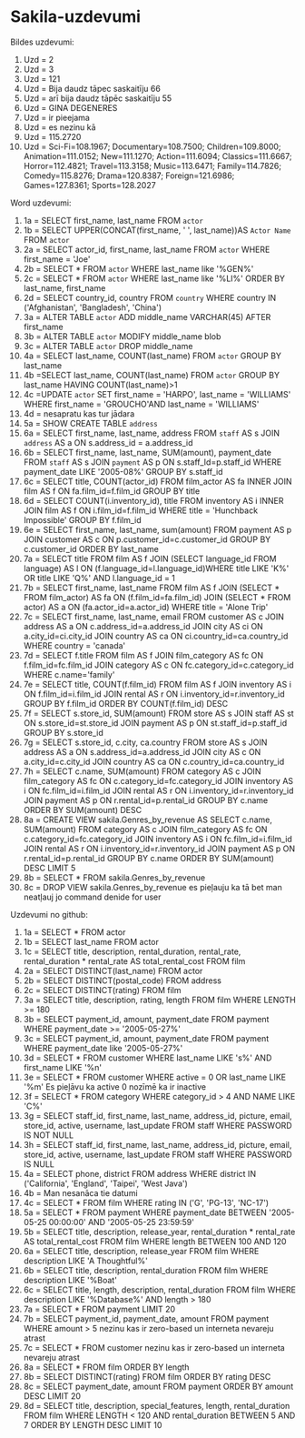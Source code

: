 # Sakila-uzdevumi
Bildes uzdevumi:
1) Uzd = 2
2) Uzd = 3
3) Uzd = 121
4) Uzd = Bija daudz tāpec saskaitīju 66
5) Uzd = arī bija daudz tāpēc saskaitīju 55
6) Uzd = GINA DEGENERES
7) Uzd = ir pieejama
8) Uzd = es nezinu kā
9) Uzd = 115.2720
10) Uzd = Sci-Fi=108.1967; Documentary=108.7500; Children=109.8000; Animation=111.0152; New=111.1270; Action=111.6094; Classics=111.6667; Horror=112.4821; Travel=113.3158; Music=113.6471; Family=114.7826; Comedy=115.8276; Drama=120.8387; Foreign=121.6986; Games=127.8361; Sports=128.2027

Word uzdevumi:
1) 1a = SELECT first_name, last_name FROM `actor`
2) 1b = SELECT UPPER(CONCAT(first_name, ' ', last_name))AS `Actor Name` FROM `actor`
3) 2a = SELECT actor_id, first_name, last_name FROM `actor` WHERE first_name = 'Joe'
4) 2b = SELECT * FROM `actor` WHERE last_name like '%GEN%'
5) 2c = SELECT * FROM `actor` WHERE last_name like '%LI%' ORDER BY last_name, first_name
6) 2d = SELECT country_id, country FROM `country` WHERE country IN ('Afghanistan', 'Bangladesh', 'China')
7) 3a = ALTER TABLE `actor` ADD middle_name VARCHAR(45) AFTER first_name
8) 3b = ALTER TABLE `actor` MODIFY middle_name blob
9) 3c = ALTER TABLE `actor` DROP middle_name
10) 4a = SELECT last_name, COUNT(last_name) FROM `actor` GROUP BY last_name
11) 4b =SELECT last_name, COUNT(last_name) FROM `actor` GROUP BY last_name HAVING COUNT(last_name)>1
12) 4c =UPDATE `actor` SET first_name = 'HARPO', last_name = 'WILLIAMS' WHERE first_name = 'GROUCHO'AND last_name = 'WILLIAMS'
13) 4d = nesapratu kas tur jādara
14) 5a = SHOW CREATE TABLE `address`
15) 6a = SELECT first_name, last_name, address FROM `staff` AS s JOIN `address` AS a ON s.address_id = a.address_id
16) 6b = SELECT first_name, last_name, SUM(amount), payment_date FROM `staff` AS s JOIN `payment` AS p ON s.staff_Id=p.staff_id WHERE payment_date LIKE '2005-08%' GROUP BY s.staff_id
17) 6c = SELECT title, COUNT(actor_id) FROM film_actor AS fa INNER JOIN film AS f ON fa.film_id=f.film_id GROUP BY title
18) 6d = SELECT COUNT(i.inventory_id), title FROM inventory AS i INNER JOIN film AS f ON i.film_id=f.film_id WHERE title = 'Hunchback Impossible' GROUP BY f.film_id
19) 6e = SELECT first_name, last_name, sum(amount) FROM payment AS p JOIN customer AS c ON p.customer_id=c.customer_id GROUP BY c.customer_id ORDER BY last_name
20) 7a = SELECT title FROM film AS f JOIN (SELECT language_id FROM language) AS l ON (f.language_id=l.language_id)WHERE title LIKE 'K%' OR title LIKE 'Q%' AND l.language_id = 1
21) 7b = SELECT first_name, last_name FROM film AS f JOIN (SELECT * FROM film_actor) AS fa ON (f.film_id=fa.film_id) JOIN (SELECT * FROM actor) AS a ON (fa.actor_id=a.actor_id) WHERE title = 'Alone Trip'
22) 7c = SELECT first_name, last_name, email FROM customer AS c JOIN address AS a ON c.address_id=a.address_id JOIN city AS ci ON a.city_id=ci.city_id JOIN country AS ca ON ci.country_id=ca.country_id WHERE country = 'canada'
23) 7d = SELECT f.title FROM film AS f JOIN film_category AS fc ON f.film_id=fc.film_id JOIN category AS c ON fc.category_id=c.category_id WHERE c.name='family'
24) 7e = SELECT title, COUNT(f.film_id) FROM film AS f JOIN inventory AS i ON f.film_id=i.film_id JOIN rental AS r ON i.inventory_id=r.inventory_id GROUP BY f.film_id ORDER BY COUNT(f.film_id) DESC
25) 7f = SELECT s.store_id, SUM(amount) FROM store AS s JOIN staff AS st ON s.store_id=st.store_id JOIN payment AS p ON st.staff_id=p.staff_id GROUP BY s.store_id
26) 7g = SELECT s.store_id, c.city, ca.country FROM store AS s JOIN address AS a ON s.address_id=a.address_id JOIN city AS c ON  a.city_id=c.city_id JOIN country AS ca ON c.country_id=ca.country_id
27) 7h = SELECT c.name, SUM(amount) FROM category AS c JOIN film_category AS fc ON c.category_id=fc.category_id JOIN inventory AS i ON fc.film_id=i.film_id JOIN rental AS r ON i.inventory_id=r.inventory_id JOIN payment AS p ON r.rental_id=p.rental_id GROUP BY c.name ORDER BY SUM(amount) DESC
28) 8a = CREATE VIEW sakila.Genres_by_revenue AS SELECT c.name, SUM(amount) FROM category AS c JOIN film_category AS fc ON c.category_id=fc.category_id JOIN inventory AS i ON fc.film_id=i.film_id JOIN rental AS r ON i.inventory_id=r.inventory_id JOIN payment AS p ON r.rental_id=p.rental_id GROUP BY c.name ORDER BY SUM(amount) DESC LIMIT 5
29) 8b = SELECT * FROM sakila.Genres_by_revenue
30) 8c = DROP VIEW sakila.Genres_by_revenue es pieļauju ka tā bet man neatļauj jo command denide for user

Uzdevumi no github:
1) 1a = SELECT * FROM actor
2) 1b = SELECT last_name FROM actor
3) 1c = SELECT title, description, rental_duration, rental_rate, rental_duration * rental_rate AS total_rental_cost FROM film
4) 2a = SELECT DISTINCT(last_name) FROM actor
5) 2b = SELECT DISTINCT(postal_code) FROM address
6) 2c = SELECT DISTINCT(rating) FROM film
7) 3a = SELECT title, description, rating, length FROM film WHERE LENGTH >= 180
8) 3b = SELECT payment_id, amount, payment_date FROM payment WHERE payment_date >= '2005-05-27%'
9) 3c = SELECT payment_id, amount, payment_date FROM payment WHERE payment_date like '2005-05-27%'
10) 3d = SELECT * FROM customer WHERE last_name LIKE 's%' AND first_name LIKE '%n'
11) 3e = SELECT * FROM customer WHERE active = 0 OR last_name LIKE '%m'   Es pieļāvu ka active 0 nozīmē ka ir inactive
12) 3f = SELECT * FROM category WHERE category_id > 4 AND NAME LIKE 'C%'
13) 3g = SELECT staff_id, first_name, last_name, address_id, picture, email, store_id, active, username, last_update FROM staff WHERE PASSWORD IS NOT NULL
14) 3h = SELECT staff_id, first_name, last_name, address_id, picture, email, store_id, active, username, last_update FROM staff WHERE PASSWORD IS NULL
15) 4a = SELECT phone, district FROM address WHERE district IN ('California', 'England', 'Taipei', 'West Java')
16) 4b = Man nesanāca tie datumi
17) 4c = SELECT * FROM film WHERE rating IN ('G', 'PG-13', 'NC-17')
18) 5a = SELECT * FROM payment WHERE payment_date BETWEEN '2005-05-25 00:00:00' AND '2005-05-25 23:59:59'
19) 5b = SELECT title, description, release_year, rental_duration * rental_rate AS total_rental_cost FROM film WHERE length BETWEEN 100 AND 120
20) 6a = SELECT title, description, release_year FROM film WHERE description LIKE 'A Thoughtful%'
21) 6b = SELECT title, description, rental_duration FROM film WHERE description LIKE '%Boat'
22) 6c = SELECT title, length, description, rental_duration FROM film WHERE description LIKE '%Database%' AND length > 180
23) 7a = SELECT * FROM payment LIMIT 20
24) 7b = SELECT payment_id, payment_date, amount FROM payment WHERE amount > 5     nezinu kas ir zero-based un interneta nevareju atrast
25) 7c = SELECT * FROM customer nezinu        kas ir zero-based un interneta nevareju atrast
26) 8a = SELECT * FROM film ORDER BY length
27) 8b = SELECT DISTINCT(rating) FROM film ORDER BY rating DESC
28) 8c = SELECT payment_date, amount FROM payment ORDER BY amount DESC LIMIT 20
29) 8d = SELECT title, description, special_features, length, rental_duration FROM film WHERE LENGTH < 120 AND rental_duration BETWEEN 5 AND 7 ORDER BY LENGTH DESC  LIMIT 10
